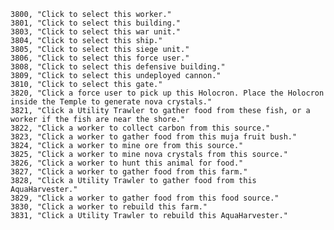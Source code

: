 ﻿```text
3800, "Click to select this worker."
3801, "Click to select this building."
3803, "Click to select this war unit."
3804, "Click to select this ship."
3805, "Click to select this siege unit."
3806, "Click to select this force user."
3808, "Click to select this defensive building."
3809, "Click to select this undeployed cannon."
3810, "Click to select this gate."
3820, "Click a force user to pick up this Holocron. Place the Holocron inside the Temple to generate nova crystals."
3821, "Click a Utility Trawler to gather food from these fish, or a worker if the fish are near the shore."
3822, "Click a worker to collect carbon from this source."
3823, "Click a worker to gather food from this muja fruit bush."
3824, "Click a worker to mine ore from this source."
3825, "Click a worker to mine nova crystals from this source."
3826, "Click a worker to hunt this animal for food."
3827, "Click a worker to gather food from this farm."
3828, "Click a Utility Trawler to gather food from this AquaHarvester."
3829, "Click a worker to gather food from this food source."
3830, "Click a worker to rebuild this farm."
3831, "Click a Utility Trawler to rebuild this AquaHarvester."
```